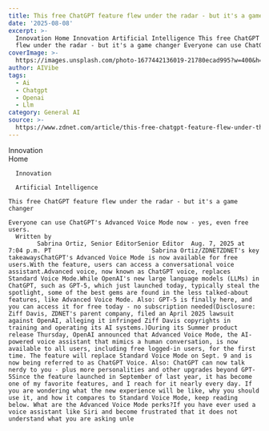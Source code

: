 ```yaml
---
title: This free ChatGPT feature flew under the radar - but it's a game changer
date: '2025-08-08'
excerpt: >-
  Innovation Home Innovation Artificial Intelligence This free ChatGPT feature
  flew under the radar - but it's a game changer Everyone can use ChatGPT's...
coverImage: >-
  https://images.unsplash.com/photo-1677442136019-21780ecad995?w=400&h=200&fit=crop&auto=format
author: AIVibe
tags:
  - Ai
  - Chatgpt
  - Openai
  - Llm
category: General AI
source: >-
  https://www.zdnet.com/article/this-free-chatgpt-feature-flew-under-the-radar-but-its-a-game-changer/
---
```

Innovation      
      Home
    
      Innovation
    
      Artificial Intelligence
       
    This free ChatGPT feature flew under the radar - but it's a game changer
     
    Everyone can use ChatGPT's Advanced Voice Mode now - yes, even free users.
      Written by 
            Sabrina Ortiz, Senior EditorSenior Editor  Aug. 7, 2025 at 7:04 p.m. PT                            Sabrina Ortiz/ZDNETZDNET's key takeawaysChatGPT's Advanced Voice Mode is now available for free users.With the feature, users can access a conversational voice assistant.Advanced voice, now known as ChatGPT voice, replaces Standard Voice Mode.While OpenAI's new large language models (LLMs) in ChatGPT, such as GPT-5, which just launched today, typically steal the spotlight, some of the best gems are found in the less talked-about features, like Advanced Voice Mode. Also: GPT-5 is finally here, and you can access it for free today - no subscription needed(Disclosure: Ziff Davis, ZDNET's parent company, filed an April 2025 lawsuit against OpenAI, alleging it infringed Ziff Davis copyrights in training and operating its AI systems.)During its Summer product release Thursday, OpenAI announced that Advanced Voice Mode, the AI-powered voice assistant that mimics a human conversation, is now available to all users, including free logged-in users, for the first time. The feature will replace Standard Voice Mode on Sept. 9 and is now being referred to as ChatGPT Voice. Also: ChatGPT can now talk nerdy to you - plus more personalities and other upgrades beyond GPT-5Since the feature launched in September of last year, it has become one of my favorite features, and I reach for it nearly every day. If you are wondering what the new experience will be like, why you should use it, and how it compares to Standard Voice Mode, keep reading below. What are the Advanced Voice Mode perks?If you have ever used a voice assistant like Siri and become frustrated that it does not understand what you are asking unle
